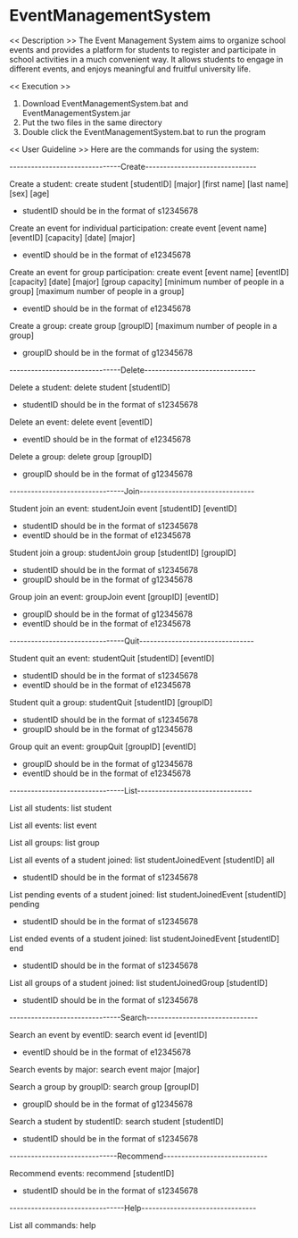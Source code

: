 # EventManagementSystem

<< Description >>
The Event Management System aims to organize school events and provides a platform for students to register and participate in school activities in a much convenient way. It allows students to engage in different events, and enjoys meaningful and fruitful university life.

<< Execution >>
1. Download EventManagementSystem.bat and EventManagementSystem.jar
2. Put the two files in the same directory
3. Double click the EventManagementSystem.bat to run the program

<< User Guideline >>
Here are the commands for using the system:

-------------------------------Create-------------------------------

Create a student:
create student [studentID] [major] [first name] [last name] [sex] [age]
* studentID should be in the format of s12345678

Create an event for individual participation:
create event [event name] [eventID] [capacity] [date] [major]
* eventID should be in the format of e12345678

Create an event for group participation:
create event [event name] [eventID] [capacity] [date] [major] [group capacity] [minimum number of people in a group] [maximum number of people in a group]
* eventID should be in the format of e12345678

Create a group:
create group [groupID] [maximum number of people in a group]
* groupID should be in the format of g12345678

-------------------------------Delete-------------------------------

Delete a student:
delete student [studentID]
* studentID should be in the format of s12345678

Delete an event:
delete event [eventID]
* eventID should be in the format of e12345678

Delete a group:
delete group [groupID]
* groupID should be in the format of g12345678

--------------------------------Join--------------------------------

Student join an event:
studentJoin event [studentID] [eventID]
* studentID should be in the format of s12345678
* eventID should be in the format of e12345678

Student join a group:
studentJoin group [studentID] [groupID]
* studentID should be in the format of s12345678
* groupID should be in the format of g12345678

Group join an event:
groupJoin event [groupID] [eventID]
* groupID should be in the format of g12345678
* eventID should be in the format of e12345678

--------------------------------Quit--------------------------------

Student quit an event:
studentQuit [studentID] [eventID]
* studentID should be in the format of s12345678
* eventID should be in the format of e12345678

Student quit a group:
studentQuit [studentID] [groupID]
* studentID should be in the format of s12345678
* groupID should be in the format of g12345678

Group quit an event:
groupQuit [groupID] [eventID]
* groupID should be in the format of g12345678
* eventID should be in the format of e12345678

--------------------------------List--------------------------------

List all students:
list student

List all events:
list event

List all groups:
list group

List all events of a student joined:
list studentJoinedEvent [studentID] all
* studentID should be in the format of s12345678

List pending events of a student joined:
list studentJoinedEvent [studentID] pending
* studentID should be in the format of s12345678

List ended events of a student joined:
list studentJoinedEvent [studentID] end
* studentID should be in the format of s12345678

List all groups of a student joined:
list studentJoinedGroup [studentID]
* studentID should be in the format of s12345678

-------------------------------Search-------------------------------

Search an event by eventID:
search event id [eventID]
* eventID should be in the format of e12345678

Search events by major:
search event major [major]

Search a group by groupID:
search group [groupID]
* groupID should be in the format of g12345678

Search a student by studentID:
search student [studentID]
* studentID should be in the format of s12345678

------------------------------Recommend-----------------------------

Recommend events:
recommend [studentID]
* studentID should be in the format of s12345678

--------------------------------Help--------------------------------

List all commands:
help
